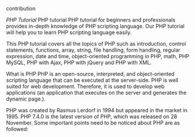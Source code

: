 contribution

*PHP Tutorial*
PHP tutorial
PHP tutorial for beginners and professionals provides in-depth knowledge of PHP scripting language. Our PHP tutorial will help you to learn PHP scripting language easily.

This PHP tutorial covers all the topics of PHP such as introduction, control statements, functions, array, string, file handling, form handling, regular expression, date and time, object-oriented programming in PHP, math, PHP MySQL, PHP with Ajax, PHP with jQuery and PHP with XML.

What is PHP
PHP is an open-source, interpreted, and object-oriented scripting language that can be executed at the server-side. PHP is well suited for web development. Therefore, it is used to develop web applications (an application that executes on the server and generates the dynamic page.).

PHP was created by Rasmus Lerdorf in 1994 but appeared in the market in 1995. PHP 7.4.0 is the latest version of PHP, which was released on 28 November. Some important points need to be noticed about PHP are as followed:

